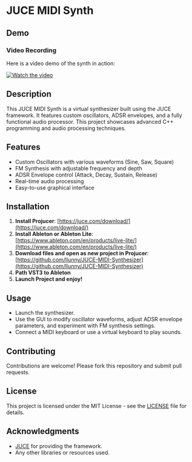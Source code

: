 # JUCE MIDI Synth

## Demo

### Video Recording
Here is a video demo of the synth in action:

[![Watch the video](https://img.youtube.com/vi/aIrw4EO65Og/maxresdefault.jpg)](https://www.youtube.com/watch?v=aIrw4EO65Og)

## Description

This JUCE MIDI Synth is a virtual synthesizer built using the JUCE framework. It features custom oscillators, ADSR envelopes, and a fully functional audio processor. This project showcases advanced C++ programming and audio processing techniques.

## Features

- Custom Oscillators with various waveforms (Sine, Saw, Square)
- FM Synthesis with adjustable frequency and depth
- ADSR Envelope control (Attack, Decay, Sustain, Release)
- Real-time audio processing
- Easy-to-use graphical interface

## Installation

1. **Install Projucer**: [https://juce.com/download/](https://juce.com/download/)
2. **Install Ableton or Ableton Lite**: [https://www.ableton.com/en/products/live-lite/](https://www.ableton.com/en/products/live-lite/)
3. **Download files and open as new project in Projucer**: [https://github.com/llunny/JUCE-MIDI-Synthesizer](https://github.com/llunny/JUCE-MIDI-Synthesizer)
4. **Path VST3 to Ableton**
5. **Launch Project and enjoy!**

## Usage

- Launch the synthesizer.
- Use the GUI to modify oscillator waveforms, adjust ADSR envelope parameters, and experiment with FM synthesis settings.
- Connect a MIDI keyboard or use a virtual keyboard to play sounds.

## Contributing

Contributions are welcome! Please fork this repository and submit pull requests.

## License

This project is licensed under the MIT License - see the [LICENSE](LICENSE) file for details.

## Acknowledgments

- [JUCE](https://juce.com) for providing the framework.
- Any other libraries or resources used.

